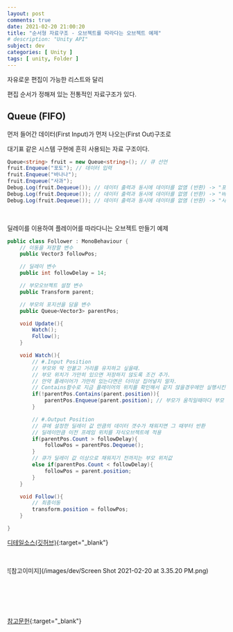 ```yaml
---
layout: post
comments: true
date: 2021-02-20 21:00:20
title: "순서형 자료구조 - 오브젝트를 따라다는 오브젝트 예제"
# description: "Unity API"
subject: dev
categories: [ Unity ]
tags: [ unity, Folder ]
---
```


자유로운 편집이 가능한 리스트와 달리

편집 순서가 정해져 있는 전통적인 자료구조가 있다.

## Queue (FIFO)

먼저 들어간 데이터(First Input)가 먼저 나오는(First Out)구조로

대기표 같은 시스템 구현에 흔히 사용되는 자료 구조이다.

```c#
Queue<string> fruit = new Queue<string>(); // 큐 선언
fruit.Enqueue("포도"); // 데이터 입력
fruit.Enqueue("바나나");
fruit.Enqueue("사과");
Debug.Log(fruit.Dequeue()); // 데이터 출력과 동시에 데이터를 없앰 (반환) -> "포도"
Debug.Log(fruit.Dequeue()); // 데이터 출력과 동시에 데이터를 없앰 (반환) -> "바나나"
Debug.Log(fruit.Dequeue()); // 데이터 출력과 동시에 데이터를 없앰 (반환) -> "사과"
```
<br>

딜레이를 이용하여 플레이어를 따라다니는 오브젝트 만들기 예제

```c#
public class Follower : MonoBehaviour {
    // 이동을 저장할 변수
    public Vector3 followPos;

    // 딜레이 변수
    public int followDelay = 14;

    // 부모오브젝트 설정 변수
    public Transform parent;

    // 부모의 포지션을 담을 변수
    public Queue<Vector3> parentPos;

    void Update(){
        Watch();
        Follow();
    }

    void Watch(){
        // #.Input Position
        // 부모와 딱 안붙고 거리를 유지하고 싶을때.
        // 부모 위치가 가만히 있으면 저장하지 않도록 조건 추가.
        // 만약 플레이어가 가만히 있는다면은 더이상 집어넣지 말자.
        // Contains함수로 지금 플레이어의 위치를 확인해서 같지 않을경우에만 실행시킨다.
        if(!parentPos.Contains(parent.position)){
            parentPos.Enqueue(parent.position); // 부모가 움직일때마다 부모 포지션값 저장
        }

        // #.Output Position
        // 큐에 설정한 딜레이 값 만큼의 데이터 갯수가 채워지면 그 때부터 반환
        // 딜레이만큼 이전 프레임 위치를 자식오브젝트에 적용
        if(parentPos.Count > followDelay){
            followPos = parentPos.Dequeue();
        }
        // 큐가 딜레이 값 이상으로 채워지기 전까지는 부모 위치값
        else if(parentPos.Count < followDelay){
            followPos = parent.position;
        }
    }

    void Follow(){
        // 최종이동
        transform.position = followPos;
    }

}
```

[디테일소스(깃허브)](https://github.com/keemeesuu/Shooting-Game-2D/blob/main/Assets/Scripts/Follower.cs){:target="_blank"}

<br>

![참고이미지](/images/dev/Screen Shot 2021-02-20 at 3.35.20 PM.png)

<br>
<br>
<br>
<br>

[참고문헌](https://blog.naver.com/gold_metal/221732155604){:target="_blank"}